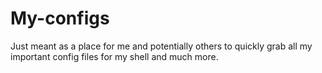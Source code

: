 # My-configs
Just meant as a place for me and potentially others to quickly grab all my important config files for my shell and much more.
